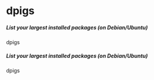 # dpigs

##### List your largest installed packages (on Debian/Ubuntu)

   dpigs 

##### List your largest installed packages (on Debian/Ubuntu)

   dpigs 
